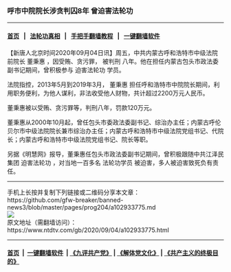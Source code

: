 ### 呼市中院院长涉贪判囚8年 曾迫害法轮功
------------------------

#### [首页](https://github.com/gfw-breaker/banned-news3/blob/master/README.md) &nbsp;&nbsp;|&nbsp;&nbsp; [法轮功真相](https://github.com/begood0513/basic/blob/master/README.md)  &nbsp;&nbsp;|&nbsp;&nbsp; [手把手翻墙教程](https://github.com/gfw-breaker/guides/wiki)  &nbsp;&nbsp;|&nbsp;&nbsp; [一键翻墙软件](https://github.com/gfw-breaker/nogfw/blob/master/README.md)  



<div><div class="post_content" itemprop="articleBody">
 <p>
  【新唐人北京时间2020年09月04日讯】周五，中共内蒙古呼和浩特市中级法院前院长
  <ok href="https://www.ntdtv.com/gb/董秉惠.htm">
   董秉惠
  </ok>
  ，因受贿、贪污罪，
  <ok href="https://www.ntdtv.com/gb/被判刑.htm">
   被判刑
  </ok>
  八年。他在担任内蒙古包头市政法委副书记期间，曾积极参与
  <ok href="https://www.ntdtv.com/gb/迫害法轮功.htm">
   迫害法轮功
  </ok>
  学员。
 </p>
 <p>
  法院指控，2013年5月到2019年3月，
  <ok href="https://www.ntdtv.com/gb/董秉惠.htm">
   董秉惠
  </ok>
  担任呼和浩特市中院院长期间，利用职务便利，为他人谋利，非法收受他人财物，共计超过2200万元人民币。
 </p>
 <p>
  董秉惠被以受贿、贪污罪等，判刑八年，罚款120万元。
 </p>
 <p>
  董秉惠从2000年10月起，曾任包头市委政法委副书记、综治办主任；内蒙古呼伦贝尔市中级法院院长兼市综治办主任；内蒙古呼和浩特市中级法院党组书记、代院长；内蒙古呼和浩特市中级法院党组书记、院长等职。
 </p>
 <p>
  另据《明慧网》报导，董秉惠任包头市政法委副书记期间，曾积极跟随中共江泽民集团
  <ok href="https://www.ntdtv.com/gb/迫害法轮功.htm">
   迫害法轮功
  </ok>
  ，对当地一百多名
  <ok href="https://www.ntdtv.com/gb/法轮功学员.htm">
   法轮功学员
  </ok>
  被迫害，多人被迫害致死负有责任。
 </p>
 <div class="single_ad">
 </div>
</div>
</div>
<hr/>
手机上长按并复制下列链接或二维码分享本文章：<br/>
https://github.com/gfw-breaker/banned-news3/blob/master/pages/prog204/a102933775.md <br/>
<a href='https://github.com/gfw-breaker/banned-news3/blob/master/pages/prog204/a102933775.md'><img src='https://github.com/gfw-breaker/banned-news3/blob/master/pages/prog204/a102933775.md.png'/></a> <br/>
原文地址（需翻墙访问）：https://www.ntdtv.com/gb/2020/09/04/a102933775.html


------------------------
#### [首页](https://github.com/gfw-breaker/banned-news3/blob/master/README.md) &nbsp;|&nbsp; [一键翻墙软件](https://github.com/gfw-breaker/nogfw/blob/master/README.md) &nbsp;| [《九评共产党》](https://github.com/gfw-breaker/9ping.md/blob/master/README.md#九评之一评共产党是什么) | [《解体党文化》](https://github.com/gfw-breaker/jtdwh.md/blob/master/README.md) | [《共产主义的终极目的》](https://github.com/gfw-breaker/gczydzjmd.md/blob/master/README.md)


<img src='http://gfw-breaker.win/banned-news3/pages/prog204/a102933775.md' width='0px' height='0px'/>